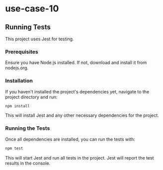 # use-case-10

## Running Tests

This project uses Jest for testing.

### Prerequisites

Ensure you have Node.js installed. If not, download and install it from nodejs.org.

### Installation

If you haven't installed the project's dependencies yet, navigate to the project directory and run:

```bash
npm install
```

This will install Jest and any other necessary dependencies for the project.

### Running the Tests

Once all dependencies are installed, you can run the tests with:

```bash
npm test
```

This will start Jest and run all tests in the project. Jest will report the test results in the console.
